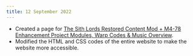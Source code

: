 ```yaml
---
title: 12 September 2022
---
```


*   Created a page for [The Sith Lords Restored Content Mod + M4-78 Enhancement Project Modules, Warp Codes & Music Overview](/shrines/starwarskotor/resources/tslrcm-m478ep-modules-music).
*   Modified the HTML and CSS codes of the entire website to make the website more accessible.